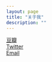 ```yaml
---
layout: page
title: "关于我"
description: ""
---
```

[豆瓣](http://www.douban.com/people/xatest/)  
[Twitter](https://twitter.com/xatest)  
[Email](mailto:xatest@gmail.com)
